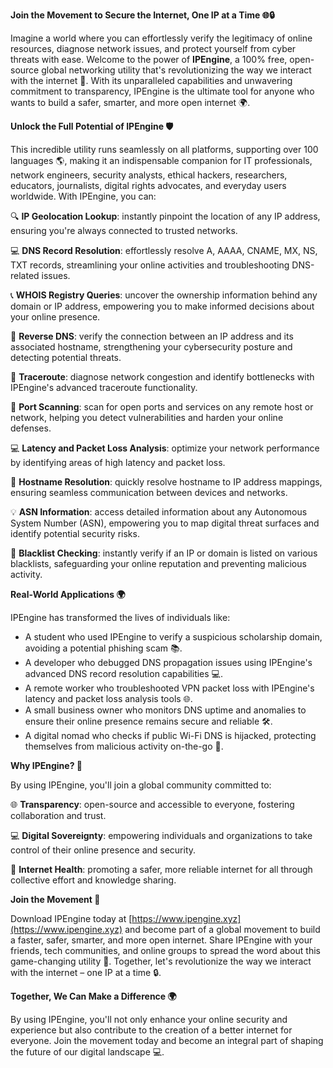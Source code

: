 **Join the Movement to Secure the Internet, One IP at a Time 🌐🔒**

Imagine a world where you can effortlessly verify the legitimacy of online resources, diagnose network issues, and protect yourself from cyber threats with ease. Welcome to the power of **IPEngine**, a 100% free, open-source global networking utility that's revolutionizing the way we interact with the internet 🚀. With its unparalleled capabilities and unwavering commitment to transparency, IPEngine is the ultimate tool for anyone who wants to build a safer, smarter, and more open internet 🌍.

**Unlock the Full Potential of IPEngine 🛡️**

This incredible utility runs seamlessly on all platforms, supporting over 100 languages 🌎, making it an indispensable companion for IT professionals, network engineers, security analysts, ethical hackers, researchers, educators, journalists, digital rights advocates, and everyday users worldwide. With IPEngine, you can:

🔍 **IP Geolocation Lookup**: instantly pinpoint the location of any IP address, ensuring you're always connected to trusted networks.

💻 **DNS Record Resolution**: effortlessly resolve A, AAAA, CNAME, MX, NS, TXT records, streamlining your online activities and troubleshooting DNS-related issues.

📞 **WHOIS Registry Queries**: uncover the ownership information behind any domain or IP address, empowering you to make informed decisions about your online presence.

🔑 **Reverse DNS**: verify the connection between an IP address and its associated hostname, strengthening your cybersecurity posture and detecting potential threats.

🚀 **Traceroute**: diagnose network congestion and identify bottlenecks with IPEngine's advanced traceroute functionality.

🎯 **Port Scanning**: scan for open ports and services on any remote host or network, helping you detect vulnerabilities and harden your online defenses.

💻 **Latency and Packet Loss Analysis**: optimize your network performance by identifying areas of high latency and packet loss.

📍 **Hostname Resolution**: quickly resolve hostname to IP address mappings, ensuring seamless communication between devices and networks.

💡 **ASN Information**: access detailed information about any Autonomous System Number (ASN), empowering you to map digital threat surfaces and identify potential security risks.

🚨 **Blacklist Checking**: instantly verify if an IP or domain is listed on various blacklists, safeguarding your online reputation and preventing malicious activity.

**Real-World Applications 🌍**

IPEngine has transformed the lives of individuals like:

* A student who used IPEngine to verify a suspicious scholarship domain, avoiding a potential phishing scam 📚.
* A developer who debugged DNS propagation issues using IPEngine's advanced DNS record resolution capabilities 💻.
* A remote worker who troubleshooted VPN packet loss with IPEngine's latency and packet loss analysis tools 🌐.
* A small business owner who monitors DNS uptime and anomalies to ensure their online presence remains secure and reliable 🛠️.
* A digital nomad who checks if public Wi-Fi DNS is hijacked, protecting themselves from malicious activity on-the-go 📡.

**Why IPEngine? 🔑**

By using IPEngine, you'll join a global community committed to:

🌐 **Transparency**: open-source and accessible to everyone, fostering collaboration and trust.

💻 **Digital Sovereignty**: empowering individuals and organizations to take control of their online presence and security.

📡 **Internet Health**: promoting a safer, more reliable internet for all through collective effort and knowledge sharing.

**Join the Movement 🌟**

Download IPEngine today at [https://www.ipengine.xyz](https://www.ipengine.xyz) and become part of a global movement to build a faster, safer, smarter, and more open internet. Share IPEngine with your friends, tech communities, and online groups to spread the word about this game-changing utility 🤝. Together, let's revolutionize the way we interact with the internet – one IP at a time 🔒.

**Together, We Can Make a Difference 🌍**

By using IPEngine, you'll not only enhance your online security and experience but also contribute to the creation of a better internet for everyone. Join the movement today and become an integral part of shaping the future of our digital landscape 💻.